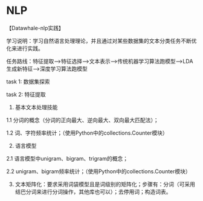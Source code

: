 # NLP

【Datawhale-nlp实践】

学习说明：学习自然语言处理理论，并且通过对某些数据集的文本分类任务不断优化来进行实践。

任务路线：特征提取—>特征选择—>文本表示—>传统机器学习算法跑模型—>LDA生成新特征—>深度学习算法跑模型

task 1: 数据集探索 

task 2: 特征提取

1. 基本文本处理技能

1.1 分词的概念（分词的正向最大、逆向最大、双向最大匹配法）；

1.2 词、字符频率统计；（使用Python中的collections.Counter模块）

2. 语言模型

2.1 语言模型中unigram、bigram、trigram的概念；

2.2 unigram、bigram频率统计；（使用Python中的collections.Counter模块）

3. 文本矩阵化：要求采用词袋模型且是词级别的矩阵化；步骤有：分词（可采用结巴分词来进行分词操作，其他库也可以）；去停用词；构造词表。
